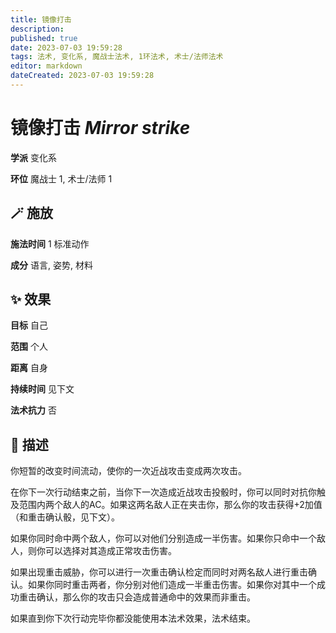 ```yaml
---
title: 镜像打击
description: 
published: true
date: 2023-07-03 19:59:28
tags: 法术, 变化系, 魔战士法术, 1环法术, 术士/法师法术
editor: markdown
dateCreated: 2023-07-03 19:59:28
---
```


# **镜像打击** *Mirror strike*

**学派** 变化系 

**环位** 魔战士 1, 术士/法师 1

## 🪄 施放

**施法时间** 1 标准动作

**成分** 语言, 姿势, 材料

## ✨ 效果 

**目标** 自己 

**范围** 个人

**距离** 自身  

**持续时间** 见下文 

**法术抗力** 否

## 📖 描述

你短暂的改变时间流动，使你的一次近战攻击变成两次攻击。

在你下一次行动结束之前，当你下一次造成近战攻击投骰时，你可以同时对抗你触及范围内两个敌人的AC。如果这两名敌人正在夹击你，那么你的攻击获得+2加值 （和重击确认骰，见下文）。

如果你同时命中两个敌人，你可以对他们分别造成一半伤害。如果你只命中一个敌人，则你可以选择对其造成正常攻击伤害。

如果出现重击威胁，你可以进行一次重击确认检定而同时对两名敌人进行重击确认。如果你同时重击两者，你分别对他们造成一半重击伤害。如果你对其中一个成功重击确认，那么你的攻击只会造成普通命中的效果而非重击。

如果直到你下次行动完毕你都没能使用本法术效果，法术结束。
    